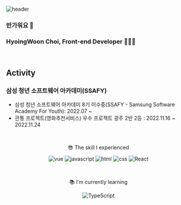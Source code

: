 ![header](https://capsule-render.vercel.app/api?type=waving&color=auto&height=300&section=header&text=형운's_GitHub&fontSize=90)

### 반가워요 👋

### HyoingWoon Choi, Front-end Developer 👨🏻‍💻

</br>

## Activity

### 삼성 청년 소프트웨어 아카데미(SSAFY)

- 삼성 청년 소프트웨어 아카데미 8기 이수중(SSAFY - Samsung Software Academy For Youth): 2022.07 ~
- 관통 프로젝트(영화추천서비스) 우수 프로젝트 광주 2반 2등 : 2022.11.16 ~ 2022.11.24

</br>

<div align=center>
<!-- I’m currently working on some project at 삼성 청년 SW 아카데미(SSAFY). -->

😎 The skill I experienced

![vue](https://img.shields.io/badge/Vue.js-4FC08D?style=flat-square&logo=vue.js&logoColor=white) ![javascript](https://img.shields.io/badge/JavaScript-F7DF1E?style=flat-square&logo=JavaScript&logoColor=black) ![html](https://img.shields.io/badge/HTML-E34F26?style=flat-square&logo=HTML5&logoColor=white) ![css](https://img.shields.io/badge/CSS-1572B6?style=flat-square&logo=CSS3&logoColor=white)
![React](https://img.shields.io/badge/React-61DAFB?style=flat-square&logo=React&logoColor=black)

</div>

</br>

<div align=center>
  
📚 I’m currently learning

![TypeScript](https://img.shields.io/badge/TypeScript-3178C6?style=flat-square&logo=TypeScript&logoColor=white)
<br>

</div>
